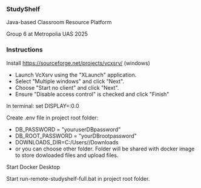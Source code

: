 ### StudyShelf

Java-based Classroom Resource Platform

Group 6 at Metropolia UAS 2025

### Instructions

Install https://sourceforge.net/projects/vcxsrv/ (windows)
- Launch VcXsrv using the "XLaunch" application.
- Select "Multiple windows" and click "Next".
- Choose "Start no client" and click "Next".
- Ensure "Disable access control" is checked and click "Finish"

In terminal: set DISPLAY=<Your-IP-Address>:0.0

Create .env file in project root folder:

- DB_PASSWORD = "youruserDBpassword"
- DB_ROOT_PASSWORD = "yourDBrootpassword"
- DOWNLOADS_DIR=C:/Users/<yourusername>/Downloads
- or you can choose other folder. Folder will be shared with docker image to store dowloaded files and upload files.


Start Docker Desktop
 
Start run-remote-studyshelf-full.bat in project root folder.